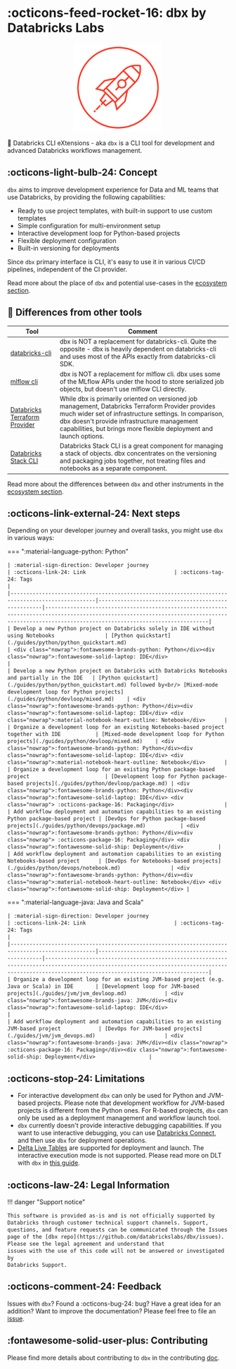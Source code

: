 # :octicons-feed-rocket-16: dbx by Databricks Labs

<p align="center">
    <a href="https://dbx.readthedocs.io/">
        <img src="https://raw.githubusercontent.com/databrickslabs/dbx/master/images/logo.svg" class="align-center" width="200" height="200" alt="logo" />
    </a>
</p>

🧱 Databricks CLI eXtensions - aka `dbx` is a CLI tool for development and advanced Databricks workflows management.

## :octicons-light-bulb-24: Concept

`dbx` aims to improve development experience for Data and ML teams that use Databricks, by providing the following capabilities:

- Ready to use project templates, with built-in support to use custom templates
- Simple configuration for multi-environment setup
- Interactive development loop for Python-based projects
- Flexible deployment configuration
- Built-in versioning for deployments

Since `dbx` primary interface is CLI, it's easy to use it in various CI/CD pipelines, independent of the CI provider.

Read more about the place of `dbx` and potential use-cases in the [ecosystem section](concepts/ecosystem.md).

## :thinking: Differences from other tools

| Tool                                                                                             | Comment                                                                                                                                                                                                                                                                           |
|--------------------------------------------------------------------------------------------------|-----------------------------------------------------------------------------------------------------------------------------------------------------------------------------------------------------------------------------------------------------------------------------------|
| [databricks-cli](https://github.com/databricks/databricks-cli)                                   | dbx is NOT a replacement for databricks-cli. Quite the opposite - dbx is heavily dependent on databricks-cli and uses most of the APIs exactly from databricks-cli SDK.                                                                                                           |
| [mlflow cli](https://www.mlflow.org/docs/latest/cli.html)                                        | dbx is NOT a replacement for mlflow cli. dbx uses some of the MLflow APIs under the hood to store serialized job objects, but doesn't use mlflow CLI directly.                                                                                                                    |
| [Databricks Terraform Provider](https://github.com/databrickslabs/terraform-provider-databricks) | While dbx is primarily oriented on versioned job management, Databricks Terraform Provider provides much wider set of infrastructure settings. In comparison, dbx doesn't provide infrastructure management capabilities, but brings more flexible deployment and launch options. |
| [Databricks Stack CLI](https://docs.databricks.com/dev-tools/cli/stack-cli.html)                 | Databricks Stack CLI is a great component for managing a stack of objects. dbx concentrates on the versioning and packaging jobs together, not treating files and notebooks as a separate component.                                                                              |

Read more about the differences between `dbx` and other instruments in the [ecosystem section](concepts/ecosystem.md).

## :octicons-link-external-24: Next steps

Depending on your developer journey and overall tasks, you might use `dbx` in various ways:

=== ":material-language-python: Python"

    | :material-sign-direction: Developer journey                                                     | :octicons-link-24: Link                            | :octicons-tag-24: Tags                                                                                                                                                                         |
    |-------------------------------------------------------------------------------------------------|----------------------------------------------------|------------------------------------------------------------------------------------------------------------------------------------------------------------------------------------------------|
    | Develop a new Python project on Databricks solely in IDE without using Notebooks                | [Python quickstart](./guides/python/python_quickstart.md)                                  | <div class="nowrap">:fontawesome-brands-python: Python</div><div class="nowrap">:fontawesome-solid-laptop: IDE</div>                                                                           |
    | Develop a new Python project on Databricks with Databricks Notebooks and partially in the IDE   | [Python quickstart](./guides/python/python_quickstart.md) followed by<br/> [Mixed-mode development loop for Python projects](./guides/python/devloop/mixed.md)    | <div class="nowrap">:fontawesome-brands-python: Python</div><div class="nowrap">:fontawesome-solid-laptop: IDE</div> <div class="nowrap">:material-notebook-heart-outline: Notebook</div>      |
    | Organize a development loop for an existing Notebooks-based project together with IDE           | [Mixed-mode development loop for Python projects](./guides/python/devloop/mixed.md)    | <div class="nowrap">:fontawesome-brands-python: Python</div><div class="nowrap">:fontawesome-solid-laptop: IDE</div> <div class="nowrap">:material-notebook-heart-outline: Notebook</div>      |
    | Organize a development loop for an existing Python package-based project                        | [Development loop for Python package-based projects](./guides/python/devloop/package.md) | <div class="nowrap">:fontawesome-brands-python: Python</div><div class="nowrap">:fontawesome-solid-laptop: IDE</div> <div class="nowrap"> :octicons-package-16: Packaging</div>                |
    | Add workflow deployment and automation capabilities to an existing Python package-based project | [DevOps for Python package-based projects](./guides/python/devops/package.md)           | <div class="nowrap">:fontawesome-brands-python: Python</div><div class="nowrap"> :octicons-package-16: Packaging</div> <div class="nowrap">:fontawesome-solid-ship: Deployment</div>           |
    | Add workflow deployment and automation capabilities to an existing Notebooks-based project      | [DevOps for Notebooks-based projects](./guides/python/devops/notebook.md)                | <div class="nowrap">:fontawesome-brands-python: Python</div><div class="nowrap">:material-notebook-heart-outline: Notebook</div> <div class="nowrap">:fontawesome-solid-ship: Deployment</div> |

=== ":material-language-java: Java and Scala"

    | :material-sign-direction: Developer journey                                                     | :octicons-link-24: Link                            | :octicons-tag-24: Tags                                                                                                                                                                         |
    |-------------------------------------------------------------------------------------------------|----------------------------------------------------|------------------------------------------------------------------------------------------------------------------------------------------------------------------------------------------------|
    | Organize a development loop for an existing JVM-based project (e.g. Java or Scala) in IDE       | [Development loop for JVM-based projects](./guides/jvm/jvm_devloop.md)            | <div class="nowrap">:fontawesome-brands-java: JVM</div><div class="nowrap">:fontawesome-solid-laptop: IDE</div>                                                                                |
    | Add workflow deployment and automation capabilities to an existing JVM-based project            | [DevOps for JVM-based projects](./guides/jvm/jvm_devops.md)                      | <div class="nowrap">:fontawesome-brands-java: JVM</div><div class="nowrap"> :octicons-package-16: Packaging</div><div class="nowrap">:fontawesome-solid-ship: Deployment</div>                 |


## :octicons-stop-24: Limitations

- For interactive development `dbx` can only be used for Python and JVM-based projects.
  Please note that development workflow for JVM-based projects is different from the Python ones.
  For R-based projects, `dbx` can only be used as a deployment management and workflow launch tool.
- `dbx` currently doesn't provide interactive debugging capabilities.
  If you want to use interactive debugging, you can use [Databricks
  Connect](https://docs.databricks.com/dev-tools/databricks-connect.html), and then use
  `dbx` for deployment operations.
- [Delta Live
  Tables](https://databricks.com/product/delta-live-tables) are supported for deployment and launch. The interactive execution mode is not supported. Please read more on DLT with `dbx` in [this guide](guides/general/delta_live_tables.md).

## :octicons-law-24: Legal Information

!!! danger "Support notice"

    This software is provided as-is and is not officially supported by
    Databricks through customer technical support channels. Support, questions, and feature requests can be communicated through the Issues
    page of the [dbx repo](https://github.com/databrickslabs/dbx/issues). Please see the legal agreement and understand that
    issues with the use of this code will not be answered or investigated by
    Databricks Support.

## :octicons-comment-24: Feedback

Issues with `dbx`? Found a :octicons-bug-24: bug?
Have a great idea for an addition? Want to improve the documentation? Please feel
free to file an [issue](https://github.com/databrickslabs/dbx/issues/new/choose).

## :fontawesome-solid-user-plus: Contributing

Please find more details about contributing to `dbx` in the contributing
[doc](https://github.com/databrickslabs/dbx/blob/master/contrib/CONTRIBUTING.md).
